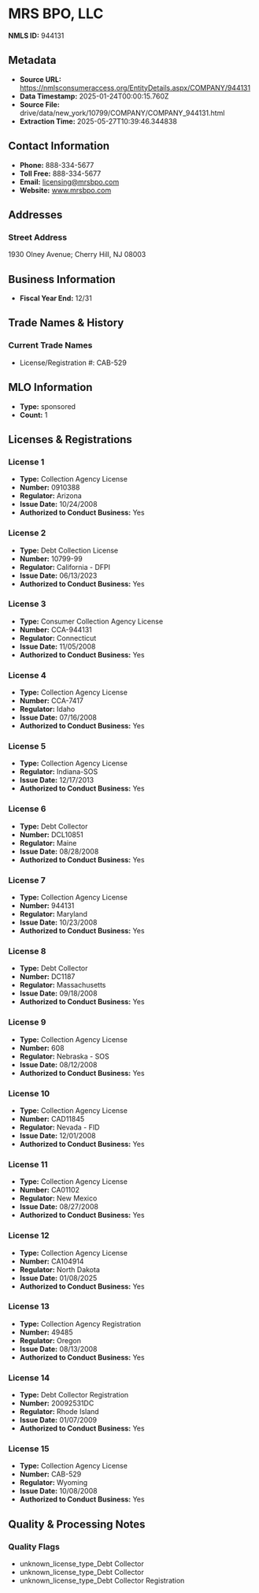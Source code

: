 # MRS BPO, LLC

**NMLS ID:** 944131

## Metadata
- **Source URL:** https://nmlsconsumeraccess.org/EntityDetails.aspx/COMPANY/944131
- **Data Timestamp:** 2025-01-24T00:00:15.760Z
- **Source File:** drive/data/new_york/10799/COMPANY/COMPANY_944131.html
- **Extraction Time:** 2025-05-27T10:39:46.344838

## Contact Information
- **Phone:** 888-334-5677
- **Toll Free:** 888-334-5677
- **Email:** licensing@mrsbpo.com
- **Website:** www.mrsbpo.com

## Addresses
### Street Address
1930 Olney Avenue; Cherry Hill, NJ 08003

## Business Information
- **Fiscal Year End:** 12/31

## Trade Names & History
### Current Trade Names
- License/Registration #: CAB-529

## MLO Information
- **Type:** sponsored
- **Count:** 1

## Licenses & Registrations

### License 1
- **Type:** Collection Agency License
- **Number:** 0910388
- **Regulator:** Arizona
- **Issue Date:** 10/24/2008
- **Authorized to Conduct Business:** Yes

### License 2
- **Type:** Debt Collection License
- **Number:** 10799-99
- **Regulator:** California - DFPI
- **Issue Date:** 06/13/2023
- **Authorized to Conduct Business:** Yes

### License 3
- **Type:** Consumer Collection Agency License
- **Number:** CCA-944131
- **Regulator:** Connecticut
- **Issue Date:** 11/05/2008
- **Authorized to Conduct Business:** Yes

### License 4
- **Type:** Collection Agency License
- **Number:** CCA-7417
- **Regulator:** Idaho
- **Issue Date:** 07/16/2008
- **Authorized to Conduct Business:** Yes

### License 5
- **Type:** Collection Agency License
- **Regulator:** Indiana-SOS
- **Issue Date:** 12/17/2013
- **Authorized to Conduct Business:** Yes

### License 6
- **Type:** Debt Collector
- **Number:** DCL10851
- **Regulator:** Maine
- **Issue Date:** 08/28/2008
- **Authorized to Conduct Business:** Yes

### License 7
- **Type:** Collection Agency License
- **Number:** 944131
- **Regulator:** Maryland
- **Issue Date:** 10/23/2008
- **Authorized to Conduct Business:** Yes

### License 8
- **Type:** Debt Collector
- **Number:** DC1187
- **Regulator:** Massachusetts
- **Issue Date:** 09/18/2008
- **Authorized to Conduct Business:** Yes

### License 9
- **Type:** Collection Agency License
- **Number:** 608
- **Regulator:** Nebraska - SOS
- **Issue Date:** 08/12/2008
- **Authorized to Conduct Business:** Yes

### License 10
- **Type:** Collection Agency License
- **Number:** CAD11845
- **Regulator:** Nevada - FID
- **Issue Date:** 12/01/2008
- **Authorized to Conduct Business:** Yes

### License 11
- **Type:** Collection Agency License
- **Number:** CA01102
- **Regulator:** New Mexico
- **Issue Date:** 08/27/2008
- **Authorized to Conduct Business:** Yes

### License 12
- **Type:** Collection Agency License
- **Number:** CA104914
- **Regulator:** North Dakota
- **Issue Date:** 01/08/2025
- **Authorized to Conduct Business:** Yes

### License 13
- **Type:** Collection Agency Registration
- **Number:** 49485
- **Regulator:** Oregon
- **Issue Date:** 08/13/2008
- **Authorized to Conduct Business:** Yes

### License 14
- **Type:** Debt Collector Registration
- **Number:** 20092531DC
- **Regulator:** Rhode Island
- **Issue Date:** 01/07/2009
- **Authorized to Conduct Business:** Yes

### License 15
- **Type:** Collection Agency License
- **Number:** CAB-529
- **Regulator:** Wyoming
- **Issue Date:** 10/08/2008
- **Authorized to Conduct Business:** Yes

## Quality & Processing Notes
### Quality Flags
- unknown_license_type_Debt Collector
- unknown_license_type_Debt Collector
- unknown_license_type_Debt Collector Registration
